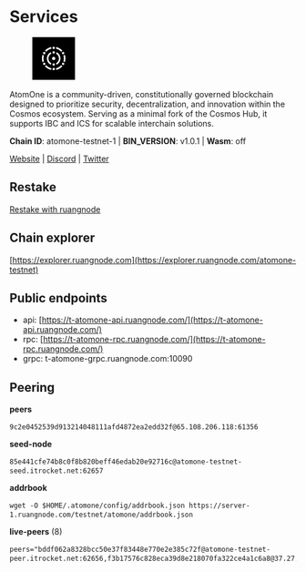 
# Services

<figure><img src="https://raw.githubusercontent.com/ruangnode/cosmos-images/main/logos/atomone.png" alt=""><figcaption></figcaption></figure>

AtomOne is a community-driven, constitutionally governed blockchain designed to prioritize security, decentralization, and innovation within the Cosmos ecosystem. Serving as a minimal fork of the Cosmos Hub, it supports IBC and ICS for scalable interchain solutions.

**Chain ID**: atomone-testnet-1 | **BIN_VERSION**: v1.0.1  | **Wasm**: off

[Website](https://atom.one/) | [Discord](https://discord.gg/Fd7W5zyd63) | [Twitter](https://x.com/_atomone)

## Restake

[Restake with ruangnode]()
## Chain explorer
[https://explorer.ruangnode.com](https://explorer.ruangnode.com/atomone-testnet)

## Public endpoints

* api: [https://t-atomone-api.ruangnode.com/](https://t-atomone-api.ruangnode.com/)
* rpc: [https://t-atomone-rpc.ruangnode.com/](https://t-atomone-rpc.ruangnode.com/)
* grpc: t-atomone-grpc.ruangnode.com:10090

## Peering

**peers**

```
9c2e0452539d913214048111afd4872ea2edd32f@65.108.206.118:61356
```

**seed-node**

```
85e441cfe74b8c0f8b820beff46edab20e92716c@atomone-testnet-seed.itrocket.net:62657
```

**addrbook**
```
wget -O $HOME/.atomone/config/addrbook.json https://server-1.ruangnode.com/testnet/atomone/addrbook.json
```

**live-peers** (8)
```
peers="bddf062a8328bcc50e37f83448e770e2e385c72f@atomone-testnet-peer.itrocket.net:62656,f3b17576c828eca39d8e218070fa322ce4a1c6a8@37.27.52.25:61656,5fcea85e54d69b50d23c759ea5f057c0fea6243b@[2a03:cfc0:8000:13::b910:27be]:11756,14dbb758d8805a146497227caafe224a4ea29c2b@46.232.248.39:19656,114a36a14e58072ca837381023b49da5126e0160@65.109.50.163:62656,60355b701ce2d83ec3ad42271a4202d6b6728cf4@135.181.178.120:15656,2516ab05cbaade0a9a3c506f0f13962fea64edc1@[2a01:4f9:1a:9462::10]:26656,801be7658f86f0c19f329d5dbf15a155d7434480@167.160.90.74:29356,5a8674fbe9fc201f144695cbae48ebd09b7c237b@14.167.152.86:62656,94013e2b8be18361f3091287681b63f132475808@218.155.161.169:30355"
```
